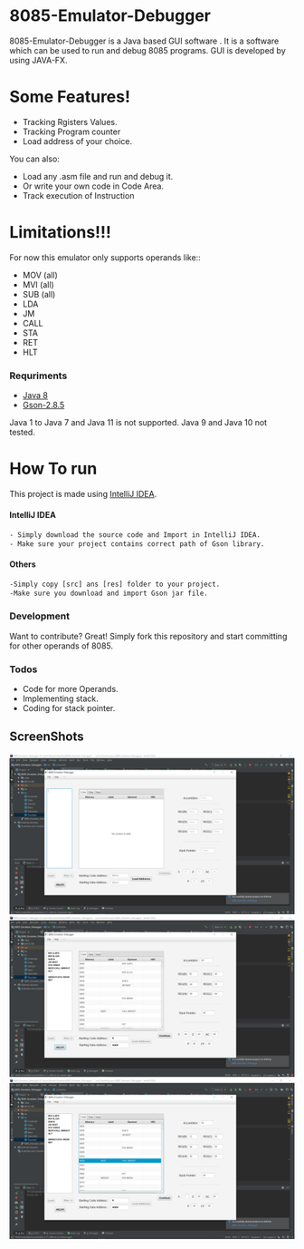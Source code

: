 # 8085-Emulator-Debugger

8085-Emulator-Debugger is a Java based GUI software . It is a software which can be used to run and debug 8085 programs. GUI is developed by using JAVA-FX.

# Some Features!

  - Tracking Rgisters Values.
  - Tracking Program counter
  - Load address of your choice. 


You can also:
  - Load any .asm file and run and debug it.
  - Or write your own code in Code Area.
  - Track execution of Instruction

# Limitations!!!

For now this emulator only supports operands like::
  - MOV (all)
  - MVI (all)
  - SUB (all)
  - LDA
  - JM
  - CALL
  - STA
  - RET
  - HLT

### Requriments

* [Java 8](https://www.oracle.com/technetwork/java/javase/downloads/jdk8-downloads-2133151.html) 
* [Gson-2.8.5](https://search.maven.org/remotecontent?filepath=com/google/code/gson/gson/2.8.5/gson-2.8.5.jar)

Java 1 to Java 7 and Java 11 is not supported. Java 9 and Java 10 not tested.

# How To run

This project is made using [IntelliJ IDEA](https://www.jetbrains.com/idea/download/#section=windows). 

#### IntelliJ IDEA
    - Simply download the source code and Import in IntelliJ IDEA.
    - Make sure your project contains correct path of Gson library.
    
#### Others
    -Simply copy [src] ans [res] folder to your project.
    -Make sure you download and import Gson jar file. 



### Development

Want to contribute? Great!
Simply fork this repository and start committing for other operands of 8085.






### Todos

 - Code for more Operands.
 - Implementing stack.
 - Coding for stack pointer.

## ScreenShots

![Alt text](/ScreenShots/1.png "1.png")
![Alt text](/ScreenShots/2.png "2.png")
![Alt text](/ScreenShots/3.png "3.png")


